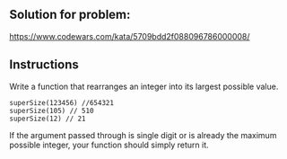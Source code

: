 ## Solution for problem:

https://www.codewars.com/kata/5709bdd2f088096786000008/

## Instructions

Write a function that rearranges an integer into its largest possible value.
```
superSize(123456) //654321
superSize(105) // 510
superSize(12) // 21
```
If the argument passed through is single digit or is already the maximum possible integer,
your function should simply return it.